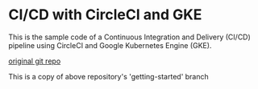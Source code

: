 # CI/CD with CircleCI and GKE

This is the sample code of a Continuous Integration and Delivery (CI/CD) pipeline using CircleCI and Google
Kubernetes Engine (GKE).

[original git repo](https://github.com/mousetree/node-circle-gke)

This is a copy of above repository's 'getting-started' branch
